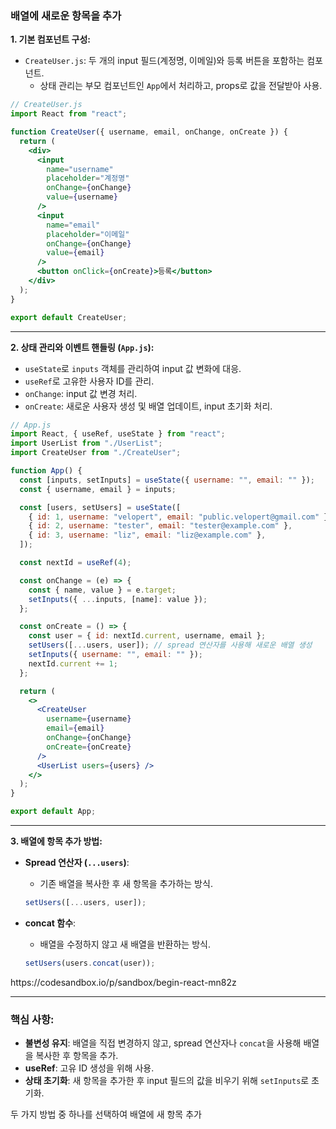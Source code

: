 ### 배열에 새로운 항목을 추가

**1. 기본 컴포넌트 구성:**

- `CreateUser.js`: 두 개의 input 필드(계정명, 이메일)와 등록 버튼을 포함하는 컴포넌트.
  - 상태 관리는 부모 컴포넌트인 `App`에서 처리하고, props로 값을 전달받아 사용.

```jsx
// CreateUser.js
import React from "react";

function CreateUser({ username, email, onChange, onCreate }) {
  return (
    <div>
      <input
        name="username"
        placeholder="계정명"
        onChange={onChange}
        value={username}
      />
      <input
        name="email"
        placeholder="이메일"
        onChange={onChange}
        value={email}
      />
      <button onClick={onCreate}>등록</button>
    </div>
  );
}

export default CreateUser;
```

---

**2. 상태 관리와 이벤트 핸들링 (`App.js`):**

- `useState`로 `inputs` 객체를 관리하여 input 값 변화에 대응.
- `useRef`로 고유한 사용자 ID를 관리.
- `onChange`: input 값 변경 처리.
- `onCreate`: 새로운 사용자 생성 및 배열 업데이트, input 초기화 처리.

```jsx
// App.js
import React, { useRef, useState } from "react";
import UserList from "./UserList";
import CreateUser from "./CreateUser";

function App() {
  const [inputs, setInputs] = useState({ username: "", email: "" });
  const { username, email } = inputs;

  const [users, setUsers] = useState([
    { id: 1, username: "velopert", email: "public.velopert@gmail.com" },
    { id: 2, username: "tester", email: "tester@example.com" },
    { id: 3, username: "liz", email: "liz@example.com" },
  ]);

  const nextId = useRef(4);

  const onChange = (e) => {
    const { name, value } = e.target;
    setInputs({ ...inputs, [name]: value });
  };

  const onCreate = () => {
    const user = { id: nextId.current, username, email };
    setUsers([...users, user]); // spread 연산자를 사용해 새로운 배열 생성
    setInputs({ username: "", email: "" });
    nextId.current += 1;
  };

  return (
    <>
      <CreateUser
        username={username}
        email={email}
        onChange={onChange}
        onCreate={onCreate}
      />
      <UserList users={users} />
    </>
  );
}

export default App;
```

---

**3. 배열에 항목 추가 방법:**

- **Spread 연산자 (`...users`)**:

  - 기존 배열을 복사한 후 새 항목을 추가하는 방식.

  ```jsx
  setUsers([...users, user]);
  ```

- **concat 함수**:

  - 배열을 수정하지 않고 새 배열을 반환하는 방식.

  ```jsx
  setUsers(users.concat(user));
  ```

<link>https://codesandbox.io/p/sandbox/begin-react-mn82z
</link>

---

### 핵심 사항:

- **불변성 유지**: 배열을 직접 변경하지 않고, spread 연산자나 `concat`을 사용해 배열을 복사한 후 항목을 추가.
- **useRef**: 고유 ID 생성을 위해 사용.
- **상태 초기화**: 새 항목을 추가한 후 input 필드의 값을 비우기 위해 `setInputs`로 초기화.

두 가지 방법 중 하나를 선택하여 배열에 새 항목 추가

